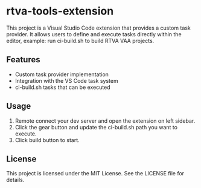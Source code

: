# rtva-tools-extension

This project is a Visual Studio Code extension that provides a custom task provider. It allows users to define and execute tasks directly within the editor, example: run ci-build.sh to build RTVA VAA projects.

## Features

- Custom task provider implementation
- Integration with the VS Code task system
- ci-build.sh tasks that can be executed

## Usage

1. Remote connect your dev server and open the extension on left sidebar.
2. Click the gear button and update the ci-build.sh path you want to execute.
3. Click build button to start.

## License

This project is licensed under the MIT License. See the LICENSE file for details.